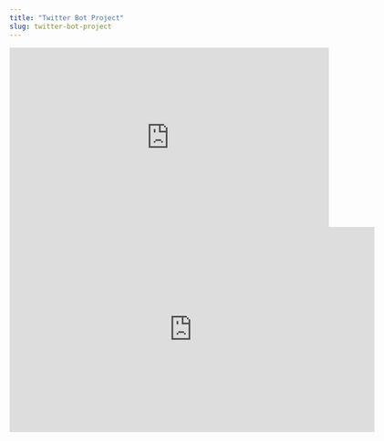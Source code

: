 ```yaml
---
title: "Twitter Bot Project"
slug: twitter-bot-project
---
```


<iframe width="560" height="315" src="https://www.youtube.com/embed/F8e0nXlmkcY" frameborder="0" allowfullscreen></iframe>

<embed src="https://s3.amazonaws.com/mgwu-misc/MS-17/Slides/Twitter-Bot-Project.pdf" width="640" height="360" type='application/pdf'>

